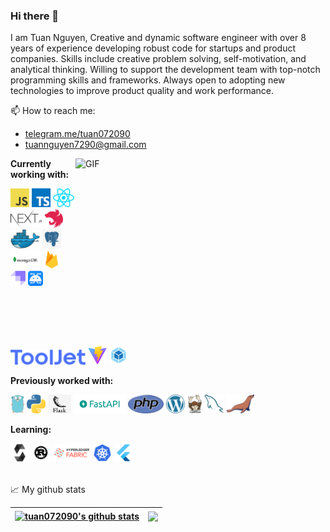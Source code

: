 ### Hi there 👋
I am Tuan Nguyen, Creative and dynamic software engineer with over 8 years of experience developing robust code for startups and product companies. Skills include creative problem solving, self-motivation, and analytical thinking. Willing to support the development team with top-notch programming skills and frameworks. Always open to adopting new technologies to improve product quality and work performance.



  📫 How to reach me: 
  -   <a href="https://telegram.me/tuan072090">telegram.me/tuan072090</a>
  -   <a href="mailto:tuannguyen7290@gmail.com">tuannguyen7290@gmail.com</a>

<img align="right" alt="GIF" src="https://personal-imgs.s3.ap-southeast-1.amazonaws.com/coder.gif" width="400" height="300" />

**Currently working with:**  

<a href="#" title="Javascript"><img height="30" src="icons/javascript.png"/></a>
<a href="#" title="Typescript"><img height="30" src="icons/typescript.png"/></a>
<a href="#" title="Reactjs & React native"><img height="30" src="icons/react.png"/></a>
<a href="#" title="Next.js"><img height="30" src="icons/nextjs.png"></a>
<a href="https://nestjs.com/" title="Nestjs"><img height="30" src="icons/nestjs.svg"></a>
<a href="#" title="Docker"><img height="30" src="icons/docker.png" /></a>
<a href="#" title="Postgres"><img height="30" src="icons/postgres.png" /></a>
<a href="#" title="Mongodb"><img height="30" src="icons/mongodb.png" /></a>
<a href="https://firebase.google.com/" title="Firebase" target="_blank"><img height="30" src="icons/firebase.png"></a>
<a href="https://strapi.io" target="_blank" title="Strapi"><img height="24" src="icons/strapi.png"></a>
<a href="https://www.nocodb.com/" target="_blank" title="Nocodb"><img height="24" src="icons/nocodb.png"></a>
<a href="https://tooljet.com/" target="_blank" title="Tooljet"><img height="24" src="icons/tooljet.svg"></a>
<a href="https://vitejs.dev/" target="_blank" title="Vitejs"><img height="30" src="icons/vite.svg"></a>
<a href="#" title="Webpack"><img height="30" src="icons/webpack.png"></a>

**Previously worked with:**

<a href="#" title="Golang"><img height="30" src="icons/golang.png" /></a>
<a href="#" title="Python"><img height="30" src="icons/python.png" /></a>
<a href="#" title="Flask api"><img height="30" src="icons/flask.png"></a>
<a href="#" title="Fastapi"><img height="30" src="icons/fastapi.png"></a>
<a href="#" title="PHP"><img height="30" src="icons/php.png" /></a>
<a href="#" title="Wordpress"><img height="30" src="icons/wordpress.png" /></a>
<a href="#" title="Composer"><img height="30" src="icons/composer.png" /></a>
<a href="#" title="Mysql"><img height="30" src="icons/mysql.png"></a>
<a href="#" title="Mariadb"><img height="30" src="icons/mariadb.png"></a>

**Learning:**

<a href="#" title="Solidity"><img height="30" src="icons/solidity.png" /></a>
<a href="#" title="Rust"><img height="30" src="icons/rust.svg" /></a>
<a href="#" title="Hyperledger Fabric"><img height="30" src="icons/hyperledger-fabric.png" /></a>
<a href="#" title="Kubernetes"><img height="30" src="icons/kubernetes.png"/></a>
<a href="#" title="Flutter"><img height="30" src="icons/flutter.png"/></a>

<br/>
📈 My github stats



<!--https://profile-counter.glitch.me/tuan072090/count.svg-->

| <a href="https://github.com/tuan072090/github-readme-stats"><img align="center" src="https://github-readme-stats.vercel.app/api?username=tuan072090&show_icons=true&include_all_commits=true&theme=buefy&hide_border=true" alt="tuan072090's github stats" /></a> | <a href="https://github.com/tuan072090/github-readme-stats"><img align="center" src="https://github-readme-stats.vercel.app/api/top-langs/?username=tuan072090&layout=compact&theme=buefy&hide_border=true" /></a> |
| ------------- | ------------- |
